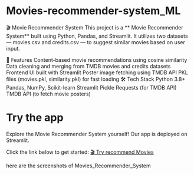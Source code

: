 # Movies-recommender-system_ML

🎬 Movie Recommender System
This project is a ** Movie Recommender System** built using Python, Pandas, and Streamlit. It utilizes two datasets — movies.csv and credits.csv — to suggest similar movies based on user input.

🚀 Features
Content-based movie recommendations using cosine similarity
Data cleaning and merging from TMDB movies and credits datasets
Frontend UI built with Streamlit
Poster image fetching using TMDB API
PKL files (movies.pkl, similarity.pkl) for fast loading
🛠️ Tech Stack
Python 3.8+
Pandas, NumPy, Scikit-learn
Streamlit
Pickle
Requests (for TMDB API)
TMDB API (to fetch movie posters)

# Try the app
Explore the Movie Recommender System yourself! Our app is deployed on Streamlit. 

Click the link below to get started: [🎬 Try recommend Movies](https://movies-recommender-system-usingml.streamlit.app/)

here are the screenshots of Movies_Recommender_System
